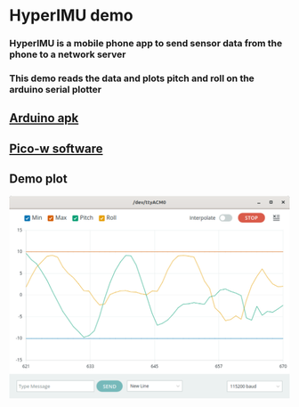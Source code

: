 # HyperIMU demo

### HyperIMU is a mobile phone app to send sensor data from the phone to a network server
### This demo reads the data and plots pitch and roll on the arduino serial plotter 

## [Arduino apk](https://play.google.com/store/apps/details?id=com.ianovir.hyper_imu)

## [Pico-w software](./software/picow_hyperimu_plotter/picow_hyperimu_plotter.ino)

## Demo plot 

![demo plot photo](hyperimu_plot.png)



